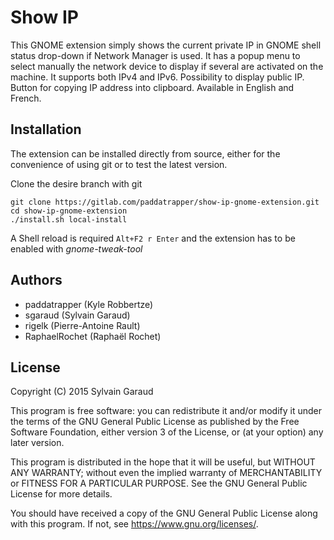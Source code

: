 # Show IP

This GNOME extension simply shows the current private IP in GNOME shell
status drop-down if Network Manager is used. It has a popup menu to select
manually the network device to display if several are activated on the machine.
It supports both IPv4 and IPv6. Possibility to display public IP. Button for
copying IP address into clipboard. Available in English and French.

## Installation

The extension can be installed directly from source, either for the convenience
of using git or to test the latest version.

Clone the desire branch with git

    git clone https://gitlab.com/paddatrapper/show-ip-gnome-extension.git
    cd show-ip-gnome-extension
    ./install.sh local-install

A Shell reload is required `Alt+F2 r Enter` and the extension has to be enabled
with *gnome-tweak-tool*

## Authors

  * paddatrapper (Kyle Robbertze)
  * sgaraud (Sylvain Garaud)
  * rigelk (Pierre-Antoine Rault)
  * RaphaelRochet (Raphaël Rochet) 

## License

Copyright (C) 2015 Sylvain Garaud

This program is free software: you can redistribute it and/or modify
it under the terms of the GNU General Public License as published by
the Free Software Foundation, either version 3 of the License, or
(at your option) any later version.

This program is distributed in the hope that it will be useful,
but WITHOUT ANY WARRANTY; without even the implied warranty of
MERCHANTABILITY or FITNESS FOR A PARTICULAR PURPOSE.  See the
GNU General Public License for more details.

You should have received a copy of the GNU General Public License
along with this program. If not, see <https://www.gnu.org/licenses/>.
